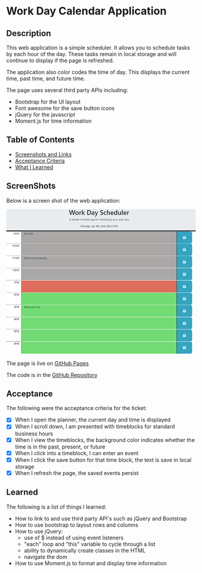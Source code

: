 # Work Day Calendar Application

## Description

This web application is a simple scheduler. It allows you to schedule tasks by each hour of the day. These tasks remain in local storage and will continue to display if the page is refreshed.

The application also color codes the time of day.  This displays the current time, past time, and future time.

The page uses several third party APIs including:

- Bootstrap for the UI layout
- Font awesome for the save button icons
- jQuery for the javascript
- Moment.js for time information

## Table of Contents

- [Screenshots and Links](#screenshots)
- [Acceptance Criteria](#acceptance)
- [What I Learned](#learned)

## ScreenShots

Below is a screen shot of the web application:

![Work Day Scheduler Screenshot](./assets/images/workdayscreen.png)

The page is live on [GitHub Pages](https://stephencurrie.github.io/hw-5-day-planner/)

The code is in the [GitHub Repository](https://github.com/stephencurrie/hw-5-day-planner)

## Acceptance

The following were the acceptance criteria for the ticket:

- [x] When I open the planner, the current day and time is displayed
- [x] When I scroll down, I am presented with timeblocks for standard business hours
- [x] When I view the timeblocks, the background color indicates whether the time is in the past, present, or future
- [x] When I click into a timeblock, I can enter an event
- [x] When I click the save button for that time block, the text is save in local storage
- [x] When I refresh the page, the saved events persist

## Learned

The following is a list of things I learned:

- How to link to and use third party API's such as jQuery and Bootstrap
- How to use bootstrap to layout rows and columns
- How to use jQuery:
  - use of $ instead of using event listeners
  - "each" loop and "this" variable to cycle through a list
  - ability to dynamically create classes in the HTML
  - navigate the dom
- How to use Moment.js to format and display time information
